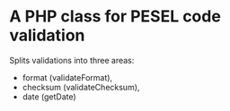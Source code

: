 # A PHP class for PESEL code validation

Splits validations into three areas:
- format (validateFormat),
- checksum (validateChecksum),
- date (getDate)
